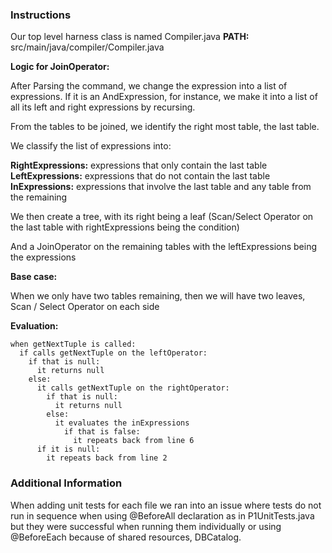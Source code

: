 
### Instructions

Our top level harness class is named Compiler.java
**PATH:**  src/main/java/compiler/Compiler.java

**Logic for JoinOperator:**

After Parsing the command, we change the expression into a list of expressions. 
If it is an AndExpression, for instance, we make it into a list of all its left and right expressions by recursing.

From the tables to be joined, we identify the right most table, the last table. 

We classify the list of expressions into:

**RightExpressions:** expressions that only contain the last table
**LeftExpressions:** expressions that do not contain the last table
**InExpressions:** expressions that involve the last table and any table from the remaining

We then create a tree, with its right being a leaf (Scan/Select Operator on the last table with rightExpressions being the condition)

And a JoinOperator on the remaining tables with the leftExpressions being the expressions

**Base case:**

  When we only have two tables remaining, then we will have two leaves, Scan / Select Operator on each side

**Evaluation:**
```
when getNextTuple is called:
  if calls getNextTuple on the leftOperator:
    if that is null:
      it returns null
    else:
      it calls getNextTuple on the rightOperator:
        if that is null:
          it returns null
        else:
          it evaluates the inExpressions
            if that is false:
              it repeats back from line 6
      if it is null:
        it repeats back from line 2
```
### Additional Information

When adding unit tests for each file we ran into an issue where tests do not run 
in sequence when using @BeforeAll declaration as in P1UnitTests.java but they were
successful when running them individually or using @BeforeEach because of shared 
resources, DBCatalog. 